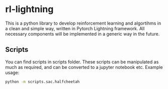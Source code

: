 # rl-lightning
This is a python library to develop reinforcement learning and algortihms in a clean and simple way, written in Pytorch Lightning framework. All necessary components will be implemented in a generic way in the future. 

## Scripts
You can find scripts in scripts folder. These scripts can be manipulated as much as required, and can be converted to a jupyter notebook etc. Example usage: 

```bash
python -m scripts.sac.halfcheetah
```
